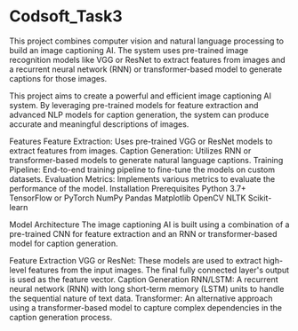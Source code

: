 # Codsoft_Task3


This project combines computer vision and natural language processing to build an image captioning AI. The system uses pre-trained image recognition models like VGG or ResNet to extract features from images and a recurrent neural network (RNN) or transformer-based model to generate captions for those images.


This project aims to create a powerful and efficient image captioning AI system. By leveraging pre-trained models for feature extraction and advanced NLP models for caption generation, the system can produce accurate and meaningful descriptions of images.

Features
Feature Extraction: Uses pre-trained VGG or ResNet models to extract features from images.
Caption Generation: Utilizes RNN or transformer-based models to generate natural language captions.
Training Pipeline: End-to-end training pipeline to fine-tune the models on custom datasets.
Evaluation Metrics: Implements various metrics to evaluate the performance of the model.
Installation
Prerequisites
Python 3.7+
TensorFlow or PyTorch
NumPy
Pandas
Matplotlib
OpenCV
NLTK
Scikit-learn

Model Architecture
The image captioning AI is built using a combination of a pre-trained CNN for feature extraction and an RNN or transformer-based model for caption generation.

Feature Extraction
VGG or ResNet: These models are used to extract high-level features from the input images. The final fully connected layer's output is used as the feature vector.
Caption Generation
RNN/LSTM: A recurrent neural network (RNN) with long short-term memory (LSTM) units to handle the sequential nature of text data.
Transformer: An alternative approach using a transformer-based model to capture complex dependencies in the caption generation process.


